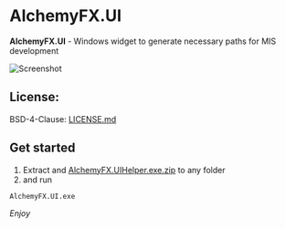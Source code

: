 # AlchemyFX.UI

**AlchemyFX.UI** - Windows widget to generate necessary paths for MIS development

![Screenshot](https://github.com/frank-hliva/AlchemyFX.UI/raw/main/screenshot.png)

## License:
BSD-4-Clause: [LICENSE.md](LICENSE.md)

## Get started

1. Extract and [AlchemyFX.UIHelper.exe.zip](https://github.com/frank-hliva/AlchemyFX.UI/raw/main/AlchemyFX.UIHelper.exe.zip) to any folder 
2. and run 
```
AlchemyFX.UI.exe
```

*Enjoy*